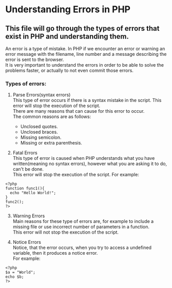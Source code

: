 # Understanding Errors in PHP
## This file will go through the types of errors that exist in PHP and understanding them.

An error is a type of mistake. In PHP if we encounter an error or warning an error message with the filename, line number and a message describing the error is sent to the browser.  
It is very important to understand the errors in order to be able to solve the problems faster, or actually to not even commit those errors.

### Types of errors:
1. Parse Errors(syntax errors)  
This type of error occurs if there is a syntax mistake in the script. This error will stop the execution of the script.  
There are many reasons that can cause for this error to occur.  
The common reasons are as follows:  
    * Unclosed quotes.  
    * Unclosed braces.  
    * Missing semicolon.  
    * Missing or extra parenthesis.
    
2. Fatal Errors  
This type of error is caused when PHP understands what you have written(meaning no syntax errors), however what you are asking it to do, can't be done.  
This error will stop the execution of the script.
For example:  
```
<?php
function func1(){
  echo "Hello World!";
}
func2();
?>
```

3. Warning Errors  
Main reasons for these type of errors are, for example to include a missing file or use incorrect number of parameters in a function.  
This error will not stop the execution of the script.

4. Notice Errors  
Notice, that the error occurs, when you try to access a undefined variable, then it produces a notice error.  
For example:  
```
<?php
$a = "World";
echo $b;
?>
```
